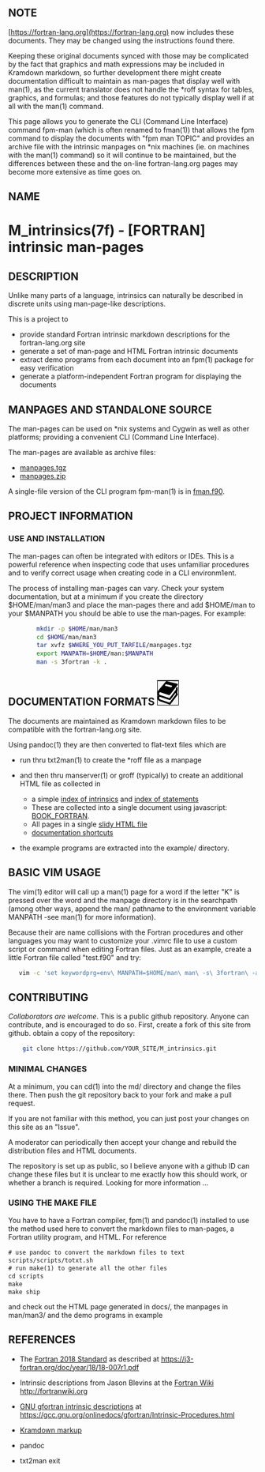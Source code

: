 ## NOTE
[https://fortran-lang.org](https://fortran-lang.org)
now includes these documents. They may be changed using the instructions
found there.

Keeping these original documents synced with those may be complicated by
the fact that graphics and math expressions may be included in Kramdown
markdown, so further development there might create documentation
difficult to maintain as man-pages that display well with man(1),
as the current translator does not handle the *roff syntax for tables,
graphics, and formulas; and those features do not typically display well
if at all with the man(1) command.

This page allows you to generate the CLI (Command Line Interface)
command fpm-man (which is often renamed to fman(1)) that allows the
fpm command to display the documents with "fpm man TOPIC" and provides
an archive file with the intrinsic manpages on *nix machines (ie. on
machines with the man(1) command) so it will continue to be maintained,
but the differences between these and the on-line fortran-lang.org pages
may become more extensive as time goes on.

## NAME

   # M_intrinsics(7f) - [FORTRAN] intrinsic man-pages

## DESCRIPTION

Unlike many parts of a language, intrinsics can naturally be described
in discrete units using man-page-like descriptions. 

This is a project to 

+ provide standard Fortran intrinsic markdown descriptions for the fortran-lang.org site 
+ generate a set of man-page and HTML Fortran intrinsic documents
+ extract demo programs from each document into an fpm(1) package for easy verification
+ generate a platform-independent Fortran program for displaying the documents

## MANPAGES AND STANDALONE SOURCE

The man-pages can be used on *nix systems and Cygwin as well as other
platforms; providing a convenient CLI (Command Line Interface).

The man-pages are available as archive files:

   - [manpages.tgz](docs/manpages.zip)
   - [manpages.zip](docs/manpages.tgz)

A single-file version of the CLI program fpm-man(1) is in 
[fman.f90](https://raw.githubusercontent.com/urbanjost/M_intrinsics/master/standalone/fman.f90).

## PROJECT INFORMATION

### USE AND INSTALLATION

The man-pages can often be integrated with editors or IDEs. This is a
powerful reference when inspecting code that uses unfamiliar procedures and
to verify correct usage when creating code in a CLI environm1ent.

The process of installing man-pages can vary. Check your system
documentation, but at a minimum if you create the directory $HOME/man/man3
and place the man-pages there and add $HOME/man to your $MANPATH you
should be able to use the man-pages. For example:
```bash
        mkdir -p $HOME/man/man3
        cd $HOME/man/man3
        tar xvfz $WHERE_YOU_PUT_TARFILE/manpages.tgz
        export MANPATH=$HOME/man:$MANPATH
        man -s 3fortran -k .
```
## DOCUMENTATION FORMATS  ![docs](docs/images/docs.gif)

The documents are maintained as Kramdown markdown files to be compatible
with the fortran-lang.org site.

Using pandoc(1) they are then converted to flat-text files which are

* run thru txt2man(1) to create the *roff file as a manpage
* and then thru manserver(1) or groff (typically) to create an additional
  HTML file as collected in
   - a simple [index of intrinsics](https://urbanjost.github.io/M_intrinsics/index3.html)
     and [index of statements](https://urbanjost.github.io/M_intrinsics/index7.html)
   - These are collected into a single document using javascript:
     [BOOK_FORTRAN](https://urbanjost.github.io/M_intrinsics/BOOK_FORTRAN.html).
   - All pages in a single [slidy HTML file](https://urbanjost.github.io/M_intrinsics/intrinsics_slidy.html)
   - [documentation shortcuts](https://urbanjost.github.io/M_intrinsics)

* the example programs are extracted into the example/ directory.

## BASIC VIM USAGE

The vim(1) editor will call up a man(1) page for a word
if the letter "K" is pressed over the word and the manpage directory
is in the searchpath (among other ways, append the man/ pathname to
the environment variable MANPATH -see man(1) for more information).

Because their are name collisions with the Fortran procedures and
other languages you may want to customize your .vimrc file to use
a custom script or command when editing Fortran files. Just as 
an example, create a little Fortran file called "test.f90" and try:
```bash
   vim -c 'set keywordprg=env\ MANPATH=$HOME/man\ man\ -s\ 3fortran\ -a' test.f90
```
## CONTRIBUTING

_Collaborators are welcome_. This is a public github repository. Anyone
can contribute, and is encouraged to do so. First, create a fork of this
site from github. obtain a copy of the repository:
```bash
    git clone https://github.com/YOUR_SITE/M_intrinsics.git
```
### MINIMAL CHANGES

At a minimum, you can cd(1) into the md/ directory and change the files
there. Then push the git repository back to your fork and make a pull
request. 

If you are not familiar with this method, you can just post your changes
on this site as an "Issue".

A moderator can periodically then accept your change and rebuild
the distribution files and HTML documents.

The repository is set up as public, so I believe anyone with a github ID
can change these files but it is unclear to me exactly how this should
work, or whether a branch is required. Looking for more information ...

### USING THE MAKE FILE

You have to have a Fortran compiler, fpm(1) and pandoc(1) installed to
use the method used here to convert the markdown files to man-pages,
a Fortran utility program, and HTML. For reference
``` 
# use pandoc to convert the markdown files to text
scripts/scripts/totxt.sh
# run make(1) to generate all the other files
cd scripts
make
make ship
```
and check out the HTML page generated in docs/, the manpages in man/man3/
and the demo programs in example

## REFERENCES
 - The [Fortran 2018 Standard](https://j3-fortran.org/doc/year/18/18-007r1.pdf)
   as described at https://j3-fortran.org/doc/year/18/18-007r1.pdf

 - Intrinsic descriptions from Jason Blevins at the
   [Fortran Wiki](http://fortranwiki.org) http://fortranwiki.org

 - [GNU gfortran intrinsic descriptions](https://gcc.gnu.org/onlinedocs/gfortran/Intrinsic-Procedures.html)
   at https://gcc.gnu.org/onlinedocs/gfortran/Intrinsic-Procedures.html

 - [Kramdown markup](https://kramdown.gettalong.org/syntax.html)
 - pandoc
 - txt2man
exit
